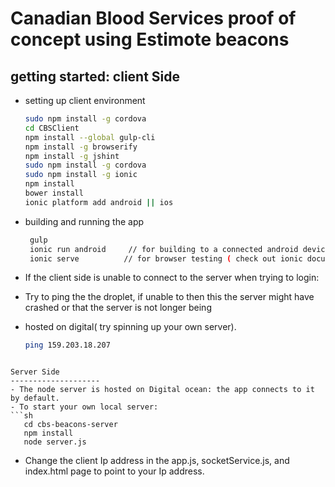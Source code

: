 # Canadian Blood Services proof of concept using Estimote beacons

getting started: client Side
--------------------
- setting up client environment

  ```sh
  sudo npm install -g cordova
  cd CBSClient
  npm install --global gulp-cli 
  npm install -g browserify
  npm install -g jshint
  sudo npm install -g cordova
  sudo npm install -g ionic
  npm install
  bower install
  ionic platform add android || ios
  ```
- building and running the app
  ```sh
   gulp
   ionic run android     // for building to a connected android device via usb
   ionic serve          // for browser testing ( check out ionic documentation)
  ```
- If the client side is unable to connect to the server when trying to login:
- Try to ping the the droplet, if unable to then this the server might have crashed or that the server is not longer being
- hosted on digital( try spinning up your own server).
  ```sh
  ping 159.203.18.207
```

Server Side
--------------------
- The node server is hosted on Digital ocean: the app connects to it by default.
- To start your own local server:
```sh
   cd cbs-beacons-server
   npm install     
   node server.js             
  ```
- Change the client Ip address in the app.js, socketService.js, and index.html page to point to your Ip address.


